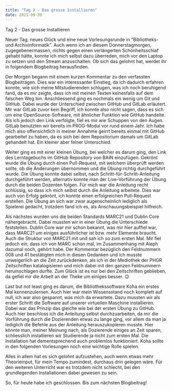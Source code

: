 ```yaml
---
title: "Tag 2 - Das grosse Installieren"
date: 2021-09-30
---
```

Tag 2 - Das grosse Installieren

Neuer Tag, neues Glück und eine neue Vorlesungsrunde in "Bibliotheks- und Archivinformatik". Auch wenn ich an diesem Donnerstagmorgen, zugegebenermassen, nichts gegen einen verlängerten Schönheitsschlaf gehabt hätte, konnte ich mich selbst dazu überreden, mich vor den Laptop zu setzen und den Stream anzuschalten. Ob sich das gelohnt hat, werdet ihr in folgendem Blogbeitrag herausfinden. 

Der Morgen begann mit einem kurzen Kommentar zu den verfassten Blogbeiträgen. Dies war ein interessanter Einstieg, da ich dadurch erfahren konnte, wie sich meine Mitstudierenden schlugen, was ich noch beruhigend fand, da es mir zeigte, dass ich mit meinen Texten keinesfalls auf dem falschen Weg bin. Anschliessend ging es nochmals ein wenig um Git und GitHub. Dabei wurde der Unterschied zwischen GitHub und GitLab erläutert. Mir war GitLab zuvor kein Begriff, ich konnte also nicht sagen, dass es sich um eine OpenSource-Software, mit ähnlicher Funktion wie GitHub handelte. Als ich jedoch den Link verfolgte, fiel es mir wie Schuppen von den Augen. GitLab benutzten wir bereits im PROG-Modul vor rund einem Jahr. Ich habe mich also offensichtlich in meiner Annahme geirrt bereits einmal mit GitHub gearbeitet zu haben, da es sich bei dem Repositorium damals  um GitLab gehandelt hat. Ein kleiner aber feiner Unterschied.

Weiter ging es mit einer kleinen Übung, bei welcher es darum ging, den Link des Lerntagebuchs im GitHub Repository von BAIN einzufügen. Gekrönt wurde die Übung durch einen Pull-Request, mit welchem überprüft werden sollte, ob die Änderungen übernommen und die Übung richtig durchgeführt wurde. Die Übung konnte dabei selbst, nach Schritt-für-Schritt-Anleitung durchgeführt werden, alternativ konnte man der Live-Vorführung der Übung durch die beiden Dozenten folgen. Für mich war die Anleitung recht schlüssig, so dass ich mich selbst durch die Anleitung arbeitete. Dies war auch von Erfolg gekrönt, ich konnte einen erfolgreichen Pull-Request erstellen. Die Übung an sich war zwar augenscheinlich lediglich als Spielerei gedacht, trotzdem fand ich es, als Anschauungsbeispiel hilfreich. 

Als nächstes wurden uns die beiden Standards MARC21 und Dublin Core nähergebracht. Dabei mussten wir in einer Übung die Unterschiede feststellen. Dublin Core war mir schon bekannt, was mir hier auffiel war, dass MARC21 um einiges ausführlicher ist bzw. mehr Elemente braucht. Auch die Struktur von MARC21 mit <datafield> und <subfield> sah ich so zum ersten Mal. Mir fiel jedoch ein, dass ich von MARC schon mal, im Zusammenhang mit Aleph dazumal noch, gehört habe. Der Kommentar bezüglich den Feldnummern 008 und 41 bestätigten mich in diesen Gedanken und ich musste unweigerlich an die Zeit zurückdenken, als ich in der Mediothek der PHGR Zeitschriften katalogisieren und mich dabei mit den ganzen Feldnummern herumschlagen durfte. Zum Glück ist es nur bei den Zeitschriften geblieben, da gefiel mir die Arbeit an der Theke um einiges besser. 😉

Last but not least ging es darum, die Bibliothekssoftware Koha ein erstes Mal kennenzulernen. Auch hier war mein Wissensstand noch komplett auf null, ich war also gespannt, was mich da erwartete. Dazu mussten wir als erster Schritt die Software auf unserer virtuellen Maschine installieren. Dabei war das Prinzip das gleiche wie bei der ersten Übung zu GitHub. Auch hier beschloss ich die Anleitung selbst durchzuarbeiten, da mir die Vorführung durch die Dozierenden etwas zu lange ging, vor allem da man ja lediglich die Befehle aus der Anleitung herauszukopieren musste. Hier könnte man, meiner Meinung nach, als Dozierende einiges an Zeit sparen, schliesslich installieren wir Studierende ja nicht zum ersten Mal. Die Installation hat dementsprechend auch problemlos funktioniert. Koha sollte in den folgenden Vorlesungen noch eine wichtige Rolle spielen. 

Alles in allem hat es sich gelohnt aufzustehen, auch wenn etwas mehr Theorieinput, für mein Tempo zumindest, durchaus drin gelegen wäre. Für den weiteren Unterricht war es trotzdem nicht schlecht, bei den grundlegenden Installationen dabei gewesen zu sein.

So, für heute habe ich geschlossen. Bis zum nächsten Blogbeitrag!


